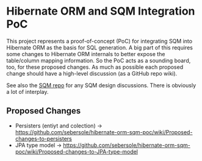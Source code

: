 Hibernate ORM and SQM Integration PoC
=====================================

This project represents a proof-of-concept (PoC) for integrating SQM into Hibernate ORM as the basis for SQL generation.  A big part of this requires some changes to Hibernate ORM internals to better expose the table/column mapping information.  So the PoC acts as a sounding board, too, for these proposed changes.  As much as possible each proposed change should have a high-level discussion (as a GitHub repo wiki).

See also the [SQM repo](https://github.com/hibernate/hibernate-semantic-query) for any SQM design discussions.  There is obviously a lot of interplay.

Proposed Changes
----------------

* Persisters (entiyt and colection) -> https://github.com/sebersole/hibernate-orm-sqm-poc/wiki/Proposed-changes-to-persisters
* JPA type model -> https://github.com/sebersole/hibernate-orm-sqm-poc/wiki/Proposed-changes-to-JPA-type-model
